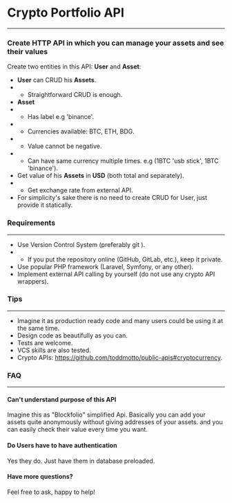 # Crypto Portfolio API

---

### Create HTTP API in which you can manage your assets and see their values

Create two entities in this API: **User** and **Asset**:

* **User** can CRUD his **Assets**.
* * Straightforward CRUD is enough.
* **Asset** 
* * Has label e.g 'binance'.
* * Currencies available: BTC, ETH, BDG.
* * Value cannot be negative.
* * Can have same currency multiple times. e.g (1BTC 'usb stick', 1BTC 'binance').
* Get value of his **Assets** in **USD** (both total and separately).
* * Get exchange rate from external API.
* For simplicity's sake there is no need to create CRUD for User, just provide it statically.

### Requirements

---
* Use Version Control System (preferably git ).
* * If you put the repository online (GitHub, GitLab, etc.), keep it private.
* Use popular PHP framework (Laravel, Symfony, or any other).
* Implement external API calling by yourself (do not use any crypto API wrappers).

### Tips

---
* Imagine it as production ready code and many users could be using it at the same time.
* Design code as beautifully as you can.
* Tests are welcome.
* VCS skills are also tested.
* Crypto APIs: https://github.com/toddmotto/public-apis#cryptocurrency.

### FAQ

---
#### Can't understand purpose of this API
Imagine this as "Blockfolio" simplified Api. Basically you can add your assets quite anonymously
without giving addresses of your assets. and you can easily check their value every time you
want.

#### Do Users have to have authentication
Yes they do. Just have them in database preloaded.

#### Have more questions?
Feel free to ask, happy to help!
